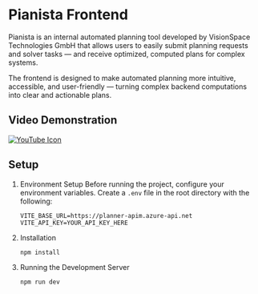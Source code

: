 # Pianista Frontend

Pianista is an internal automated planning tool developed by VisionSpace Technologies GmbH that allows users to easily submit planning requests and solver tasks — and receive optimized, computed plans for complex systems.

The frontend is designed to make automated planning more intuitive, accessible, and user-friendly — turning complex backend computations into clear and actionable plans.


## Video Demonstration

[![YouTube Icon](https://img.shields.io/badge/YouTube-FF0000?style=for-the-badge&logo=youtube&logoColor=white)](https://youtu.be/-2txh0haYu0)


## Setup

1. Environment Setup
    Before running the project, configure your environment variables. Create a `.env` file in the root directory with the following:

    ```env
    VITE_BASE_URL=https://planner-apim.azure-api.net
    VITE_API_KEY=YOUR_API_KEY_HERE
    ```

2. Installation

    ```bash
    npm install
    ```

3. Running the Development Server

    ```bash
    npm run dev
    ```